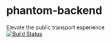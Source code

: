 # phantom-backend
Elevate the public transport experience  
[![Build Status](https://travis-ci.com/ceelogre/phantom-backend.svg?branch=dev)](https://travis-ci.com/ceelogre/phantom-backend)
